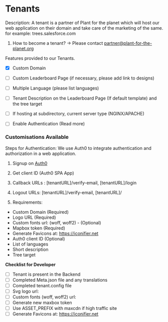 # Tenants
Description: A tenant is a partner of Plant for the planet which will host our web application on their domain and take care of the marketing of the same.
for example: trees.salesforce.com 

1. How to become a tenant?
-> Please contact partner@plant-for-the-planet.org 


Features provided to our Tenants.

- [x] Custom Domain

- [ ] Custom Leaderboard Page (if necessary, please add link to designs)

- [ ] Multiple Language (please list languages)

- [ ] Tenant Description on the Leaderboard Page (If default template) and the tree target

- [ ] If hosting at subdirectory, current server type (NGINX/APACHE)

- [ ] Enable Authentication (Read more)

### Customisations Available

Steps for Authentication: 
We use Auth0 to integrate authentication and authorization in a web application.
1. Signup on [Auth0](https://auth0.com/)
2. Get client ID (Auth0 SPA App)
3. Callback URLs : [tenantURL]/verify-email, [tenantURL]/login
4. Logout URLs: [tenantURL]/verify-email, [tenantURL]/

2. Requirements:
- Custom Domain (Required)
- Logo URL (Required)
- Custom fonts url: (woff, woff2) - (Optional)
- Mapbox token (Required)
- Generate Favicons at: https://iconifier.net
- Auth0 client ID (Optional)
- List of languages
- Short description
- Tree target





**Checklist for Developer**

- [ ] Tenant is present in the Backend
- [ ] Completed Meta.json file and any translations
- [ ] Completed tenant.config file
- [ ] Svg logo url:
- [ ] Custom fonts (woff, woff2) url:
- [ ] Generate new maxbox token
- [ ] Use ASSET_PREFIX with maxcdn if high traffic site
- [ ] Generate Favicons at: https://iconifier.net
